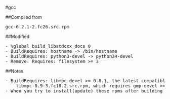 #gcc

##Compiled from
<pre>gcc-6.2.1-2.fc26.src.rpm</pre>

##Modified
<pre>
- %global build_libstdcxx_docs 0
- BuildRequires: hostname -> /bin/hostname
- BuildRequires: python3-devel -> python34-devel
- Remove: Requires: filesystem >= 3
</pre>

##Notes
<pre>
- BuildRequires: libmpc-devel >= 0.8.1, the latest compatible version is:
	libmpc-0.9-3.fc18.2.src.rpm, which requires gmp-devel >= 4.3.2, mpfr-devel >= 2.4.2
- When you try to install(update) these rpms after building for the first time, 'gettext' and 'libtool' would get broken dependencies.  You may just add '--nodeps' to force installation first, then recompile 'gettext' and 'libtool' using the new version of gcc.
</pre>
